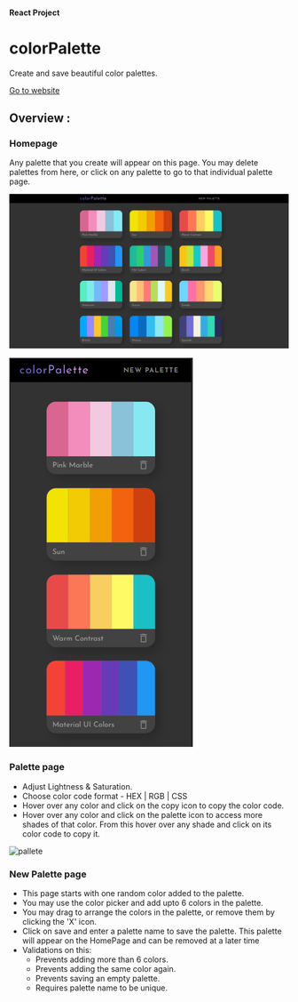 #### React Project

# colorPalette

Create and save beautiful color palettes.

[Go to website](https://parth-react-color.herokuapp.com/)

## Overview :

### Homepage

Any palette that you create will appear on this page. You may delete palettes from here, or click on any palette to go to that individual palette page.

![homepage](./public/readmeImgs/HomeDesktop.PNG)

![homepage-mobile](./public/readmeImgs/HomeMobile.PNG)

### Palette page

- Adjust Lightness & Saturation.
- Choose color code format - HEX | RGB | CSS
- Hover over any color and click on the copy icon to copy the color code.
- Hover over any color and click on the palette icon to access more shades of that color. From this hover over any shade and click on its color code to copy it.

![pallete](./public/readmeImgs/paletteDesktop.gif)

### New Palette page

- This page starts with one random color added to the palette.
- You may use the color picker and add upto 6 colors in the palette.
- You may drag to arrange the colors in the palette, or remove them by clicking the 'X' icon.
- Click on save and enter a palette name to save the palette. This palette will appear on the HomePage and can be removed at a later time
- Validations on this:
  - Prevents adding more than 6 colors.
  - Prevents adding the same color again.
  - Prevents saving an empty palette.
  - Requires palette name to be unique.
